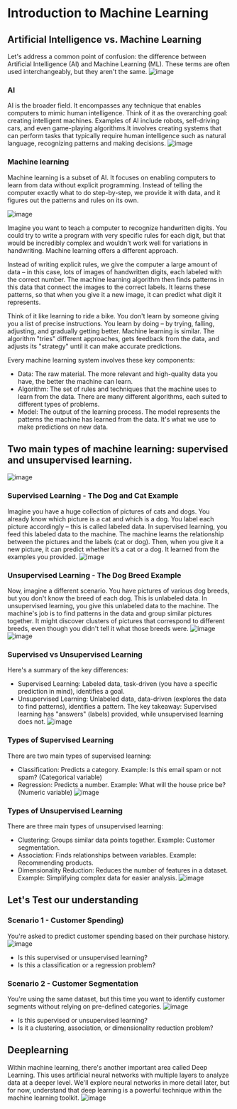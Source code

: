 # Introduction to Machine Learning

## Artificial Intelligence vs. Machine Learning
Let's address a common point of confusion: the difference between Artificial Intelligence (AI) and Machine Learning (ML).  These terms are often used interchangeably, but they aren't the same. 
![image](https://github.com/user-attachments/assets/d58d6b27-f5b0-4b2b-9996-748eb075abf6)


### AI
AI is the broader field. It encompasses any technique that enables computers to mimic human intelligence. Think of it as the overarching goal: creating intelligent machines. Examples of AI include robots, self-driving cars, and even game-playing algorithms.It involves creating systems that can perform tasks that typically require human intelligence such as natural language, recognizing patterns and making decisions.
![image](https://github.com/user-attachments/assets/f335cec5-c30e-48b0-9be4-dbd36f77ba9b)


### Machine learning
Machine learning is a subset of AI.  It focuses on enabling computers to learn from data without explicit programming.  Instead of telling the computer exactly what to do step-by-step, we provide it with data, and it figures out the patterns and rules on its own.

![image](https://github.com/user-attachments/assets/958cb656-74eb-46ba-ab61-14be1f6dd748)

Imagine you want to teach a computer to recognize handwritten digits.  You could try to write a program with very specific rules for each digit, but that would be incredibly complex and wouldn't work well for variations in handwriting.  Machine learning offers a different approach.

Instead of writing explicit rules, we give the computer a large amount of data – in this case, lots of images of handwritten digits, each labeled with the correct number.  The machine learning algorithm then finds patterns in this data that connect the images to the correct labels.  It learns these patterns, so that when you give it a new image, it can predict what digit it represents.

Think of it like learning to ride a bike.  You don't learn by someone giving you a list of precise instructions. You learn by doing – by trying, falling, adjusting, and gradually getting better.  Machine learning is similar. The algorithm "tries" different approaches, gets feedback from the data, and adjusts its "strategy" until it can make accurate predictions.

Every machine learning system involves these key components:
- Data: The raw material. The more relevant and high-quality data you have, the better the machine can learn.
- Algorithm: The set of rules and techniques that the machine uses to learn from the data. There are many different algorithms, each suited to different types of problems.
- Model: The output of the learning process. The model represents the patterns the machine has learned from the data. It's what we use to make predictions on new data.

## Two main types of machine learning: supervised and unsupervised learning.
![image](https://github.com/user-attachments/assets/099e49f9-a2c1-4126-a363-1aac088cb4ea)

### Supervised Learning - The Dog and Cat Example
Imagine you have a huge collection of pictures of cats and dogs. You already know which picture is a cat and which is a dog.  You label each picture accordingly – this is called labeled data.  In supervised learning, you feed this labeled data to the machine. The machine learns the relationship between the pictures and the labels (cat or dog).  Then, when you give it a new picture, it can predict whether it’s a cat or a dog.  It learned from the examples you provided.
![image](https://github.com/user-attachments/assets/5cab5ba4-dec0-40cb-98fe-4cf7888f5993)

### Unsupervised Learning - The Dog Breed Example
Now, imagine a different scenario. You have pictures of various dog breeds, but you don't know the breed of each dog.  This is unlabeled data.  In unsupervised learning, you give this unlabeled data to the machine. The machine's job is to find patterns in the data and group similar pictures together.  It might discover clusters of pictures that correspond to different breeds, even though you didn't tell it what those breeds were.
![image](https://github.com/user-attachments/assets/a90bc376-98d0-4230-88eb-df99a1ef5426)
![image](https://github.com/user-attachments/assets/2ec24526-daa4-4237-b760-7776822acf47)

### Supervised vs Unsupervised Learning
Here's a summary of the key differences:
- Supervised Learning: Labeled data, task-driven (you have a specific prediction in mind), identifies a goal.
- Unsupervised Learning: Unlabeled data, data-driven (explores the data to find patterns), identifies a pattern.
The key takeaway: Supervised learning has "answers" (labels) provided, while unsupervised learning does not.
![image](https://github.com/user-attachments/assets/95fcd75c-bcc2-4bd5-b5f6-1d03e58cc5f7)

### Types of Supervised Learning
There are two main types of supervised learning:
- Classification: Predicts a category. Example: Is this email spam or not spam? (Categorical variable)
- Regression: Predicts a number. Example: What will the house price be? (Numeric variable)
![image](https://github.com/user-attachments/assets/4e2bff8e-bce3-4a78-8c8a-ae4408242ba6)

### Types of Unsupervised Learning
There are three main types of unsupervised learning:
- Clustering: Groups similar data points together. Example: Customer segmentation.
- Association: Finds relationships between variables. Example: Recommending products.
- Dimensionality Reduction: Reduces the number of features in a dataset. Example: Simplifying complex data for easier analysis.
![image](https://github.com/user-attachments/assets/30b994e5-aebf-4958-a564-fa86ac352674)

## Let's Test our understanding
### Scenario 1 - Customer Spending)
You're asked to predict customer spending based on their purchase history.
![image](https://github.com/user-attachments/assets/0c2c6d04-0928-4e9d-b25e-034133b2fc16)
 - Is this supervised or unsupervised learning?
 -  Is this a classification or a regression problem?


### Scenario 2 - Customer Segmentation
You're using the same dataset, but this time you want to identify customer segments without relying on pre-defined categories.
![image](https://github.com/user-attachments/assets/17e6adae-fa43-4305-b4c4-446b262944c3)

- Is this supervised or unsupervised learning?
- Is it a clustering, association, or dimensionality reduction problem?

## Deeplearning
Within machine learning, there's another important area called Deep Learning. This uses artificial neural networks with multiple layers to analyze data at a deeper level. We'll explore neural networks in more detail later, but for now, understand that deep learning is a powerful technique within the machine learning toolkit.
![image](https://github.com/user-attachments/assets/4e53a428-3890-4994-94a7-79b780e33f2a)



